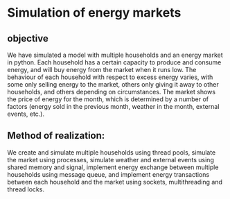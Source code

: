 # Simulation of energy markets
## objective
We have simulated a model with multiple households and an energy market in python. Each household has a certain capacity to produce and consume energy, and will buy energy from the market when it runs low. The behaviour of each household with respect to excess energy varies, with some only selling energy to the market, others only giving it away to other households, and others depending on circumstances. The market shows the price of energy for the month, which is determined by a number of factors (energy sold in the previous month, weather in the month, external events, etc.).

## Method of realization:
We create and simulate multiple households using thread pools, simulate the market using processes, simulate weather and external events using shared memory and signal, implement energy exchange between multiple households using message queue, and implement energy transactions between each household and the market using sockets, multithreading and thread locks.
